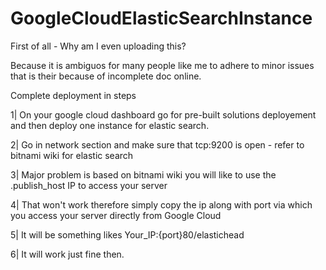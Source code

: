 # GoogleCloudElasticSearchInstance
First of all - Why am I even uploading this? 

Because it is ambiguos for many people like me to adhere to minor issues that is their because of incomplete doc online. 

Complete deployment in steps

1| On your google cloud dashboard go for pre-built solutions deployement and then deploy one instance for elastic search. 

2| Go in network section and make sure that tcp:9200 is open - refer to bitnami wiki for elastic search 

3| Major problem is based on bitnami wiki you will like to use the .publish_host IP to access your server

4| That won't work therefore simply copy the ip along with port via which you access your server directly from Google Cloud 

5| It will be something likes Your_IP:{port}80/elastichead 

6| It will work just fine then. 
